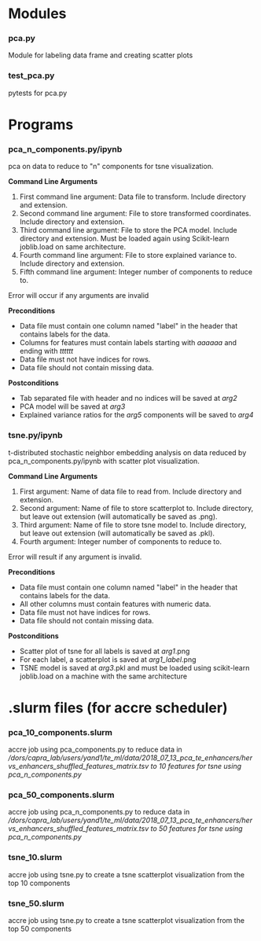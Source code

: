 # Modules
### pca.py 
Module for labeling data frame and creating scatter plots

### test_pca.py
pytests for pca.py

# Programs
### pca_n_components.py/ipynb
pca on data to reduce to "n" components for tsne visualization. 

**Command Line Arguments**

1. First command line argument: Data file to transform. Include directory and extension.
2. Second command line argument: File to store transformed coordinates. Include directory and extension.
3. Third command line argument: File to store the PCA model. Include directory and extension. Must be loaded again using Scikit-learn joblib.load on same architecture.
4. Fourth command line argument: File to store explained variance to. Include directory and extension.
5. Fifth command line argument: Integer number of components to reduce to.

Error will occur if any arguments are invalid

**Preconditions**

+ Data file must contain one column named "label" in the header that contains labels for the data. 
+ Columns for features must contain labels starting with *aaaaaa* and ending with *tttttt* 
+ Data file must not have indices for rows.
+ Data file should not contain missing data.

**Postconditions**

+ Tab separated file with header and no indices will be saved at *arg2*
+ PCA model will be saved at *arg3*
+ Explained variance ratios for the *arg5* components will be saved to *arg4*

### tsne.py/ipynb
t-distributed stochastic neighbor embedding analysis on data reduced by pca_n_components.py/ipynb with scatter plot visualization. 

**Command Line Arguments**

1. First argument: Name of data file to read from. Include directory and extension.
2. Second argument: Name of file to store scatterplot to. Include directory, but leave out extension (will automatically be saved as .png).
3. Third argument: Name of file to store tsne model to. Include directory, but leave out extension (will automatically be saved as .pkl).
4. Fourth argument: Integer number of components to reduce to.

Error will result if any argument is invalid.

**Preconditions**

+ Data file must contain one column named "label" in the header that contains labels for the data. 
+ All other columns must contain features with numeric data. 
+ Data file must not have indices for rows.
+ Data file should not contain missing data.

**Postconditions**

+ Scatter plot of tsne for all labels is saved at *arg1*.png
+ For each label, a scatterplot is saved at *arg1_label*.png
+ TSNE model is saved at *arg3*.pkl and must be loaded using scikit-learn joblib.load on a machine with the same architecture

# .slurm files (for accre scheduler)
### pca_10_components.slurm
accre job using pca_components.py to reduce data in */dors/capra_lab/users/yand1/te_ml/data/2018_07_13_pca_te_enhancers/hervs_enhancers_shuffled_features_matrix.tsv to 10 features for tsne using pca_n_components.py*

### pca_50_components.slurm
accre job using pca_n_components.py to reduce data in */dors/capra_lab/users/yand1/te_ml/data/2018_07_13_pca_te_enhancers/hervs_enhancers_shuffled_features_matrix.tsv to 50 features for tsne using pca_n_components.py*

### tsne_10.slurm
accre job using tsne.py to create a tsne scatterplot visualization from the top 10 components 

### tsne_50.slurm
accre job using tsne.py to create a tsne scatterplot visualization from the top 50 components
